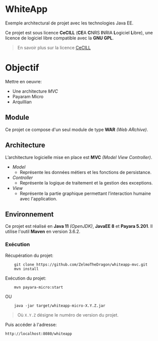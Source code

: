 # WhiteApp

Exemple architectural de projet avec les technologies Java EE.

Ce projet est sous licence **CeCILL** (**CE**A **C**NRS **I**NRIA **L**ogiciel **L**ibre),
une licence de logiciel libre compatible avec la **GNU GPL**.

> En savoir plus sur la licence [CeCILL](http://cecill.info/index.fr.html)

# Objectif

Mettre en oeuvre:

* Une architecture *MVC*
* Payaram Micro
* Arquillian

## Module

Ce projet ce compose d'un seul module de type **WAR** *(Web ARchive)*.
   
## Architecture

L’architecture logicielle mise en place est **MVC** *(Model View Controller)*.

* *Model*
    * Représente les données métiers et les fonctions de persistance.
* *Controller*
    * Représente la logique de traitement et la gestion des exceptions.
* *View*
    * Représente la partie graphique permettant l’interaction humaine avec l'application.

## Environnement

Ce projet est réalisé en **Java 11** *(OpenJDK)*, **JavaEE 8** et **Payara 5.201**.
Il utilise l'outil **Maven** en version 3.6.2.

### Exécution

Récupération du projet:
~~~
    git clone https://github.com/ZelmoTheDragon/whiteapp-mvc.git
    mvn install
~~~

Exécution du projet:
~~~
    mvn payara-micro:start
~~~

OU

~~~
    java -jar target/whiteapp-micro-X.Y.Z.jar
~~~

> Où `X.Y.Z` désigne le numéro de version du projet.

Puis accéder à l'adresse:
~~~
http://localhost:8080/whiteapp
~~~
